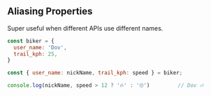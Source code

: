 ## Aliasing Properties
Super useful when different APIs use different names.
```js
const biker = {
  user_name: 'Dov',
  trail_kph: 25,
}

const { user_name: nickName, trail_kph: speed } = biker;

console.log(nickName, speed > 12 ? '🔥' : '🙄')         // Dov 🔥
```
